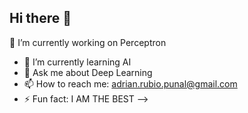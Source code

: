 ## Hi there 👋

🔭 I’m currently working on Perceptron
- 🌱 I’m currently learning AI
- 💬 Ask me about Deep Learning
- 📫 How to reach me: adrian.rubio.punal@gmail.com
- ⚡ Fun fact: I AM THE BEST
-->
